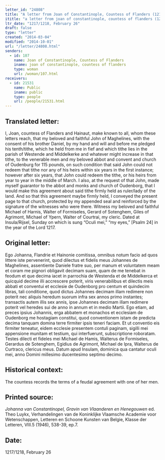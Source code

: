 ```yaml
---
letter_id: "24808"
title: "A letter from Joan of Constantinople, Countess of Flanders (1217/1218, February 26)"
ititle: "a letter from joan of constantinople, countess of flanders (1217/1218, february 26)"
ltr_date: "1217/1218, February 26"
draft: false
type: "letter"
created: "2014-03-04"
modified: "2014-10-01"
url: "/letter/24808.html"
senders:
  - id: 107
    name: Joan of Constantinople, Countess of Flanders
    iname: joan of constantinople, countess of flanders
    type: woman
    url: /woman/107.html
receivers:
  - id: 21531
    name: Public
    iname: public
    type: people
    url: /people/21531.html
---
```

<h2> Translated letter:</h2>I, Joan, countess of Flanders and Hainaut, make known to all, whom these letters reach, that my beloved and faithful John of Maghelines, with the consent of his brother Daniel, by my hand and will and before me pledged his tenth/tithe, which he held from me in fief and which tithe lies in the parish of Westende and Middelkerke and whatever might increase in that tithe, to the venerable men and my beloved abbot and convent and church of Oudenburg for 115 pounds, on such condition that said John could not redeem that tithe nor any of his heirs within six years in the first instance; however after six years, that John could redeem the tithe, or his heirs from year to year in the middle of March.
I also, at the request of that John, made myself guarantor to the abbot and monks and church of Oudenborg, that I would make this agreement about said tithe firmly held as ruler/lady of the land.  And so that this agreement maybe firmly held, I conveyed the present page to that church, protected by my appended seal and reinforced by the signature of the witnesses who were there.  Witness my beloved and faithful Michael of Harnis, Walter of Formiseles, Gerard of Sotenghem, Giles of Agrimont, Michael of Ypern, Walter of Courtrai, my cleric.
Dated at Insula/Rijsel, Sunday on which is sung “Oculi mei,” “my eyes,” [Psalm 24] in the year of the Lord 1217.
<h2 class="mt-4"> Original letter:</h2>Ego Johanna, Flandrie et Hainonie comitissa, omnibus notum facio ad quos littere iste pervenerint, quod dilectus et fidelis meus Johannes de Maghelines, assentiente Daniele fratre suo, per manum et voluntatem meam et coram me pignori obligavit decimam suam, quam de me tenebat in feodum et que decima iacet in parrochia de Westenda et de Middelkerca et quicquid decime illi accrescere poterit, viris venerabilibus et dilectis meis abbati et conventui et ecclesie de Oudenborg pro centum et quindecim libras, tali conditione, quod dictus Johannes decimam illam redimere non poterit nec aliquis heredum suorum infra sex annos primo instantes; transactis autem illis sex annis, ipse Johannes decimam illam redimere poterit vel heredes sui de anno in annum et in medio Martii.
Ego etiam, ad preces ipsius Johannis, erga abbatem et monachos et ecclesiam de Oudenborg me hostagiam constitui, quod conventionem istam de predicta decima tanquam domina terre firmiter ipsis teneri faciam.
Et ut conventio eis firmiter teneatur, eidem ecclesie presentem contuli paginam, sigilli mei appensione munitam et testium, qui interfuerunt, subscriptione roboratam. Testes dilecti et fideles mei Michael de Hamis, Walterus de Formiseles, Gerardus de Sotenghem, Egidius de Agrimont, Michael de Ipra, Walterus de Curtraco, clericus meus.
Datum apud Insulam, dominica qua cantatur oculi mei, anno Domini millesimo ducentesimo septimo decimo.
<h2 class="mt-4"> Historical context:</h2>The countess records the terms of a feudal agreement with one of her men.
<h2 class="mt-4"> Printed source:</h2><p><em>Johanna van Constantinopel, Gravin van Vlaanderen en Henegouwen</em> ed. Theo Luykx, Verhandelingen van de Koninklijke Vlaamsche Academie voor Wetenschappen, Letteren en Schoone Kunsten van Belgie, Klasse der Letteren, VIII.5 (1946), 538-39, ep.7.</p><h2 class="mt-4"> Date:</h2>1217/1218, February 26